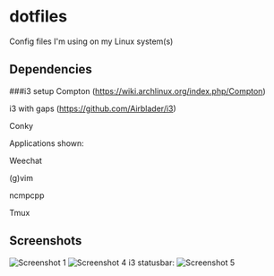 dotfiles
========

Config files I'm using on my Linux system(s)

## Dependencies

###i3 setup
Compton (https://wiki.archlinux.org/index.php/Compton)

i3 with gaps (https://github.com/Airblader/i3)

Conky

Applications shown:

Weechat

(g)vim

ncmpcpp

Tmux


## Screenshots
![Screenshot 1](https://raw.github.com/KLIM8D/dotfiles/master/desktop-jul-2015.png)
![Screenshot 4](https://raw.github.com/KLIM8D/dotfiles/master/screenshot4.png)
i3 statusbar:
![Screenshot 5](https://raw.github.com/KLIM8D/dotfiles/master/i3/i3-statusbar.png)
